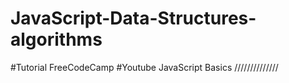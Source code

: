 # JavaScript-Data-Structures-algorithms

#Tutorial FreeCodeCamp
#Youtube JavaScript Basics
//////////////
